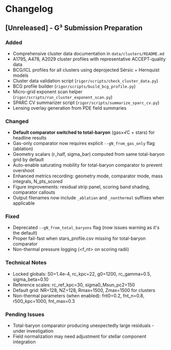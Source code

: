 # Changelog

## [Unreleased] - G³ Submission Preparation

### Added
- Comprehensive cluster data documentation in `data/clusters/README.md`
- A1795, A478, A2029 cluster profiles with representative ACCEPT-quality data
- BCG/ICL profiles for all clusters using deprojected Sérsic + Hernquist models
- Cluster data validation script (`rigor/scripts/check_cluster_data.py`)
- BCG profile builder (`rigor/scripts/build_bcg_profile.py`)
- Micro-grid exponent scan helper (`rigor/scripts/run_cluster_exponent_scan.py`)
- SPARC CV summarizer script (`rigor/scripts/summarize_sparc_cv.py`)
- Lensing overlay generation from PDE field summaries

### Changed
- **Default comparator switched to total-baryon** (gas×√C + stars) for headline results
- Gas-only comparator now requires explicit `--gN_from_gas_only` flag (ablation)
- Geometry scalars (r_half, sigma_bar) computed from same total-baryon grid by default
- Auto-enable saturating mobility for total-baryon comparator to prevent overshoot
- Enhanced metrics recording: geometry mode, comparator mode, mass integrals, N_pts_scored
- Figure improvements: residual strip panel, scoring band shading, comparator callouts
- Output filenames now include `_ablation` and `_nonthermal` suffixes when applicable

### Fixed
- Deprecated `--gN_from_total_baryons` flag (now issues warning as it's the default)
- Proper fail-fast when stars_profile.csv missing for total-baryon comparator
- Non-thermal pressure logging (<f_nt> on scoring radii)

### Technical Notes
- Locked globals: S0=1.4e-4, rc_kpc=22, g0=1200, rc_gamma=0.5, sigma_beta=0.10
- Reference scales: rc_ref_kpc=30, sigma0_Msun_pc2=150
- Default grid: NR=128, NZ=128, Rmax=1500, Zmax=1500 for clusters
- Non-thermal parameters (when enabled): fnt0=0.2, fnt_n=0.8, r500_kpc=1000, fnt_max=0.3

### Pending Issues
- Total-baryon comparator producing unexpectedly large residuals - under investigation
- Field normalization may need adjustment for stellar component integration